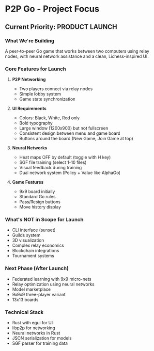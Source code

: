 # P2P Go - Project Focus

## Current Priority: PRODUCT LAUNCH

### What We're Building
A peer-to-peer Go game that works between two computers using relay nodes, with neural network assistance and a clean, Lichess-inspired UI.

### Core Features for Launch

1. **P2P Networking**
   - Two players connect via relay nodes
   - Simple lobby system
   - Game state synchronization

2. **UI Requirements** 
   - Colors: Black, White, Red only
   - Bold typography
   - Large window (1200x900) but not fullscreen
   - Consistent design between menu and game board
   - Buttons around the board (New Game, Join Game at top)

3. **Neural Networks**
   - Heat maps OFF by default (toggle with H key)
   - SGF file training (select 1-10 files)
   - Visual feedback during training
   - Dual network system (Policy + Value like AlphaGo)

4. **Game Features**
   - 9x9 board initially
   - Standard Go rules
   - Pass/Resign buttons
   - Move history display

### What's NOT in Scope for Launch
- CLI interface (sunset)
- Guilds system
- 3D visualization
- Complex relay economics
- Blockchain integrations
- Tournament systems

### Next Phase (After Launch)
- Federated learning with 9x9 micro-nets
- Relay optimization using neural networks
- Model marketplace
- 9x9x9 three-player variant
- 13x13 boards

### Technical Stack
- Rust with egui for UI
- libp2p for networking
- Neural networks in Rust
- JSON serialization for models
- SGF parser for training data
